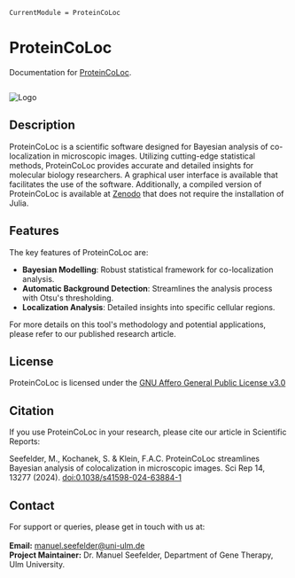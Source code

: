 ```@meta
CurrentModule = ProteinCoLoc
```

# ProteinCoLoc
Documentation for [ProteinCoLoc](https://github.com/ma-seefelder/ProteinCoLoc).

```@index
```

![Logo](assets/logo.png)

## Description
ProteinCoLoc is a scientific software designed for Bayesian analysis of co-localization in microscopic images. Utilizing cutting-edge statistical methods, ProteinCoLoc provides accurate and detailed insights for molecular biology researchers. A graphical user interface is available that facilitates the use of the software. Additionally, a compiled version of ProteinCoLoc is available at [Zenodo](https://doi.org/10.5281/zenodo.10977960) that does not require the installation of Julia. 


## Features
The key features of ProteinCoLoc are: 

- **Bayesian Modelling**: Robust statistical framework for co-localization analysis.
- **Automatic Background Detection**: Streamlines the analysis process with Otsu's thresholding.
- **Localization Analysis**: Detailed insights into specific cellular regions.

For more details on this tool's methodology and potential applications, please refer to our published <a> research article</a>.

## License
ProteinCoLoc is licensed under the [GNU Affero General Public License v3.0](https://www.gnu.org/licenses/agpl-3.0.en.html)

## Citation
If you use ProteinCoLoc in your research, please cite our article in Scientific Reports:

Seefelder, M., Kochanek, S. & Klein, F.A.C. ProteinCoLoc streamlines Bayesian analysis of colocalization in microscopic images. Sci Rep 14, 13277 (2024). [doi:0.1038/s41598-024-63884-1](https://doi.org/10.1038/s41598-024-63884-1)

## Contact
For support or queries, please get in touch with us at: </br></br>
  <b>Email:</b> manuel.seefelder@uni-ulm.de </br>
  <b>Project Maintainer:</b> Dr. Manuel Seefelder, Department of Gene Therapy, Ulm University. 


